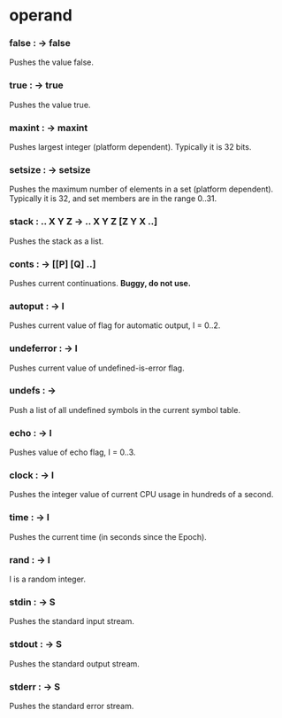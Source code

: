 
# operand

### false      :  ->  false
Pushes the value false.

### true      :  ->  true
Pushes the value true.

### maxint      :  ->  maxint
Pushes largest integer (platform dependent). Typically it is 32 bits.

### setsize      :  ->  setsize
Pushes the maximum number of elements in a set (platform dependent).
Typically it is 32, and set members are in the range 0..31.

### stack      :  .. X Y Z  ->  .. X Y Z [Z Y X ..]
Pushes the stack as a list.

### conts      :  ->  [[P] [Q] ..]
Pushes current continuations. **Buggy, do not use.**

### autoput      :  ->  I
Pushes current value of flag  for automatic output, I = 0..2.

### undeferror      :  ->  I
Pushes current value of undefined-is-error flag.

### undefs      :  ->
Push a list of all undefined symbols in the current symbol table.

### echo      :  ->  I
Pushes value of echo flag, I = 0..3.

### clock      :  ->  I
Pushes the integer value of current CPU usage in hundreds of a second.

### time      :  ->  I
Pushes the current time (in seconds since the Epoch).

### rand      :    -> I
I is a random integer.

### stdin      :  ->  S
Pushes the standard input stream.

### stdout      :  ->  S
Pushes the standard output stream.

### stderr      :  ->  S
Pushes the standard error stream.

